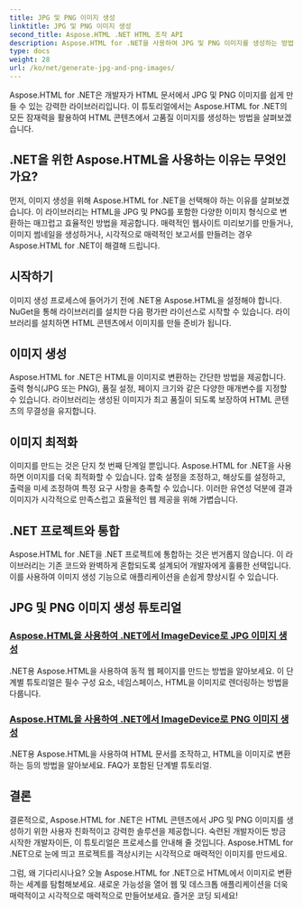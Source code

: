 ```yaml
---
title: JPG 및 PNG 이미지 생성
linktitle: JPG 및 PNG 이미지 생성
second_title: Aspose.HTML .NET HTML 조작 API
description: Aspose.HTML for .NET을 사용하여 JPG 및 PNG 이미지를 생성하는 방법을 튜토리얼로 알아보세요. 멋진 그래픽을 손쉽게 만들어보세요.
type: docs
weight: 28
url: /ko/net/generate-jpg-and-png-images/
---
```

 
Aspose.HTML for .NET은 개발자가 HTML 문서에서 JPG 및 PNG 이미지를 쉽게 만들 수 있는 강력한 라이브러리입니다. 이 튜토리얼에서는 Aspose.HTML for .NET의 모든 잠재력을 활용하여 HTML 콘텐츠에서 고품질 이미지를 생성하는 방법을 살펴보겠습니다.

## .NET을 위한 Aspose.HTML을 사용하는 이유는 무엇인가요?

먼저, 이미지 생성을 위해 Aspose.HTML for .NET을 선택해야 하는 이유를 살펴보겠습니다. 이 라이브러리는 HTML을 JPG 및 PNG를 포함한 다양한 이미지 형식으로 변환하는 매끄럽고 효율적인 방법을 제공합니다. 매력적인 웹사이트 미리보기를 만들거나, 이미지 썸네일을 생성하거나, 시각적으로 매력적인 보고서를 만들려는 경우 Aspose.HTML for .NET이 해결해 드립니다.

## 시작하기

이미지 생성 프로세스에 들어가기 전에 .NET용 Aspose.HTML을 설정해야 합니다. NuGet을 통해 라이브러리를 설치한 다음 평가판 라이선스로 시작할 수 있습니다. 라이브러리를 설치하면 HTML 콘텐츠에서 이미지를 만들 준비가 됩니다.

## 이미지 생성

Aspose.HTML for .NET은 HTML을 이미지로 변환하는 간단한 방법을 제공합니다. 출력 형식(JPG 또는 PNG), 품질 설정, 페이지 크기와 같은 다양한 매개변수를 지정할 수 있습니다. 라이브러리는 생성된 이미지가 최고 품질이 되도록 보장하여 HTML 콘텐츠의 무결성을 유지합니다.

## 이미지 최적화

이미지를 만드는 것은 단지 첫 번째 단계일 뿐입니다. Aspose.HTML for .NET을 사용하면 이미지를 더욱 최적화할 수 있습니다. 압축 설정을 조정하고, 해상도를 설정하고, 출력을 미세 조정하여 특정 요구 사항을 충족할 수 있습니다. 이러한 유연성 덕분에 결과 이미지가 시각적으로 만족스럽고 효율적인 웹 제공을 위해 가볍습니다.

## .NET 프로젝트와 통합

Aspose.HTML for .NET을 .NET 프로젝트에 통합하는 것은 번거롭지 않습니다. 이 라이브러리는 기존 코드와 완벽하게 혼합되도록 설계되어 개발자에게 훌륭한 선택입니다. 이를 사용하여 이미지 생성 기능으로 애플리케이션을 손쉽게 향상시킬 수 있습니다.

## JPG 및 PNG 이미지 생성 튜토리얼
### [Aspose.HTML을 사용하여 .NET에서 ImageDevice로 JPG 이미지 생성](./generate-jpg-images-by-imagedevice/)
.NET용 Aspose.HTML을 사용하여 동적 웹 페이지를 만드는 방법을 알아보세요. 이 단계별 튜토리얼은 필수 구성 요소, 네임스페이스, HTML을 이미지로 렌더링하는 방법을 다룹니다.
### [Aspose.HTML을 사용하여 .NET에서 ImageDevice로 PNG 이미지 생성](./generate-png-images-by-imagedevice/)
.NET용 Aspose.HTML을 사용하여 HTML 문서를 조작하고, HTML을 이미지로 변환하는 등의 방법을 알아보세요. FAQ가 포함된 단계별 튜토리얼.

## 결론

결론적으로, Aspose.HTML for .NET은 HTML 콘텐츠에서 JPG 및 PNG 이미지를 생성하기 위한 사용자 친화적이고 강력한 솔루션을 제공합니다. 숙련된 개발자이든 방금 시작한 개발자이든, 이 튜토리얼은 프로세스를 안내해 줄 것입니다. Aspose.HTML for .NET으로 눈에 띄고 프로젝트를 격상시키는 시각적으로 매력적인 이미지를 만드세요.

그럼, 왜 기다리시나요? 오늘 Aspose.HTML for .NET으로 HTML에서 이미지로 변환하는 세계를 탐험해보세요. 새로운 가능성을 열어 웹 및 데스크톱 애플리케이션을 더욱 매력적이고 시각적으로 매력적으로 만들어보세요. 즐거운 코딩 되세요!